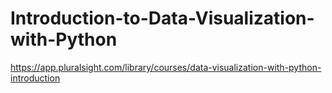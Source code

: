 # Introduction-to-Data-Visualization-with-Python
https://app.pluralsight.com/library/courses/data-visualization-with-python-introduction
